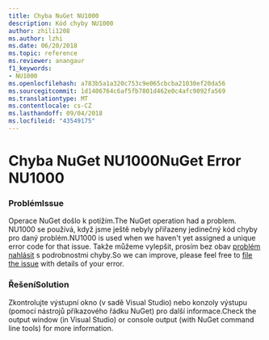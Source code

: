 ```yaml
---
title: Chyba NuGet NU1000
description: Kód chyby NU1000
author: zhili1208
ms.author: lzhi
ms.date: 06/20/2018
ms.topic: reference
ms.reviewer: anangaur
f1_keywords:
- NU1000
ms.openlocfilehash: a783b5a1a320c753c9e065cbcba21030ef20da56
ms.sourcegitcommit: 1d1406764c6af5fb7801d462e0c4afc9092fa569
ms.translationtype: MT
ms.contentlocale: cs-CZ
ms.lasthandoff: 09/04/2018
ms.locfileid: "43549175"
---
```

# <a name="nuget-error-nu1000"></a><span data-ttu-id="00de0-103">Chyba NuGet NU1000</span><span class="sxs-lookup"><span data-stu-id="00de0-103">NuGet Error NU1000</span></span>

### <a name="issue"></a><span data-ttu-id="00de0-104">Problém</span><span class="sxs-lookup"><span data-stu-id="00de0-104">Issue</span></span>
<span data-ttu-id="00de0-105">Operace NuGet došlo k potížím.</span><span class="sxs-lookup"><span data-stu-id="00de0-105">The NuGet operation had a problem.</span></span> <span data-ttu-id="00de0-106">NU1000 se používá, když jsme ještě nebyly přiřazeny jedinečný kód chyby pro daný problém.</span><span class="sxs-lookup"><span data-stu-id="00de0-106">NU1000 is used when we haven't yet assigned a unique error code for that issue.</span></span> <span data-ttu-id="00de0-107">Takže můžeme vylepšit, prosím bez obav [problém nahlásit](https://github.com/nuget/home/issues) s podrobnostmi chyby.</span><span class="sxs-lookup"><span data-stu-id="00de0-107">So we can improve, please feel free to [file the issue](https://github.com/nuget/home/issues) with details of your error.</span></span>

### <a name="solution"></a><span data-ttu-id="00de0-108">Řešení</span><span class="sxs-lookup"><span data-stu-id="00de0-108">Solution</span></span>
<span data-ttu-id="00de0-109">Zkontrolujte výstupní okno (v sadě Visual Studio) nebo konzoly výstupu (pomocí nástrojů příkazového řádku NuGet) pro další informace.</span><span class="sxs-lookup"><span data-stu-id="00de0-109">Check the output window (in Visual Studio) or console output (with NuGet command line tools) for more information.</span></span>

